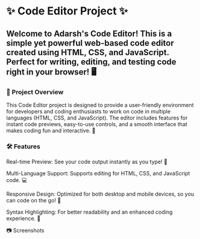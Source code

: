 # ✨ Code Editor Project ✨
<h2>Welcome to Adarsh's Code Editor! This is a simple yet powerful web-based code editor created using HTML, CSS, and JavaScript. Perfect for writing, editing, and testing code right in your browser! 🖥️</h2>
<h3>🎯 Project Overview</h3>
<p>This Code Editor project is designed to provide a user-friendly environment for developers and coding enthusiasts to work on code in multiple languages (HTML, CSS, and JavaScript). The editor includes features for instant code previews, easy-to-use controls, and a smooth interface that makes coding fun and interactive. 🚀</p>
<h3>🛠️ Features</h3>
<p>Real-time Preview: See your code output instantly as you type! 👀</p>
<p>Multi-Language Support: Supports editing for HTML, CSS, and JavaScript code. 💻</p>
<p>Responsive Design: Optimized for both desktop and mobile devices, so you can code on the go! 📱</p>
<p>Syntax Highlighting: For better readability and an enhanced coding experience. 🌈</p>
📷 Screenshots
